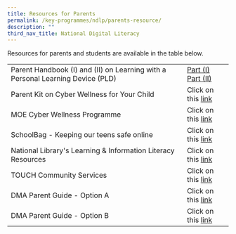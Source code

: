 ```yaml
---
title: Resources for Parents
permalink: /key-programmes/ndlp/parents-resource/
description: ""
third_nav_title: National Digital Literacy
---
```

Resources for parents and students are available in the table below.
[](/files/Keyprogrammes/pdlp-Parent%20Handbook%20II%20on%20Learning%20with%20a%20PLD.pdf)


|  |  | 
| -------- | -------- | 
| Parent Handbook (I) and (II) on Learning with a Personal Learning Device (PLD)     | [Part (I)](/files/Keyprogrammes/pdlp-Parent%20Handbook%20I%20on%20Learning%20with%20a%20PLD.pdf) <br> [Part (II)](/files/Keyprogrammes/pdlp-Parent%20Handbook%20II%20on%20Learning%20with%20a%20PLD.pdf)     | 
| Parent Kit on Cyber Wellness for Your Child     | Click on this [link](http://go.gov.sg/moe-cyber-wellness)      | 
| MOE Cyber Wellness Programme     | Click on this [link](https://www.moe.gov.sg/programmes/cyber-wellness/)     | 
| SchoolBag - Keeping our teens safe online     | Click on this [link](https://www.schoolbag.edu.sg/story/keeping-our-teens-safe-online)     | 
| National Library's Learning & Information Literacy Resources     | Click on this [link](https://sure.nlb.gov.sg/resources/audience/teachers-and-students/secondary-level-cce)     | 
| TOUCH Community Services     | Click on this [link](https://www.help123.sg/)     |
|DMA Parent Guide - Option A|Click on this [link](/files/Keyprogrammes/DMA%20Parent%20Guide%20v2%20Option%20A%20Chrome%20OS.pdf)|
|DMA Parent Guide - Option B|Click on this [link](/filesKeyprogrammes//DMA%20Parent%20Guide%20v2%20Option%20B%20Chrome%20OS.pdf)|